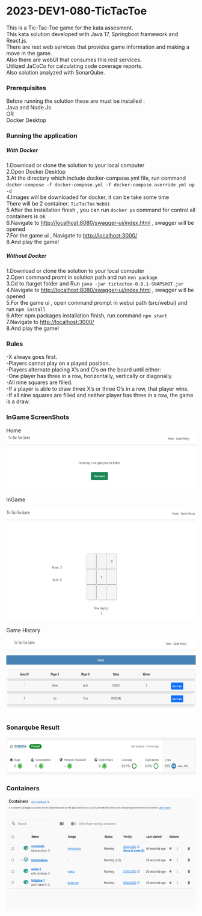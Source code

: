 # 2023-DEV1-080-TicTacToe

This is a Tic-Tac-Toe game for the kata assesment.<br />
This kata solution developed with Java 17, Springboot framework and React.js.<br />
There are rest web services that provides game information and making a move in the game.<br />
Also there are webUI that consumes this rest services.<br />
Utilized JaCoCo for calculating code coverage reports.<br />
Also solution analyzed with SonarQube.<br />


<p><h3>Prerequisites</h3></p>
Before running the solution these are must be installed : <br />
Java and Node.Js<br />
OR<br />
Docker Desktop<br />


<p><h3>Running the application</h3></p>
<p><h5>With Docker</h5></p>
1.Download or clone the solution to your local computer<br /> 
2.Open Docker Desktop<br /> 
3.At the directory which include docker-compose.yml file, run command <br />
<code>docker-compose -f docker-compose.yml -f docker-compose.override.yml up -d</code><br />
4.Images will be downloaded for docker, it can be take some time<br />
There will be 2 container: <code>TicTacToe</code> <code>WebUi</code> <br />
5.After the installation finish , you can run <code>docker ps</code> command for control all containers is ok<br />
6.Navigate to <a href="http://localhost:8080/swagger-ui/index.html" target="_blank">http://localhost:8080/swagger-ui/index.html</a> , swagger will be opened<br />
7.For the game ui , Navigate to <a href="http://localhost:3000/" target="_blank">http://localhost:3000/</a> <br />
8.And play the game!<br />

<p><h5>Without Docker</h5></p>
1.Download or clone the solution to your local computer<br /> 
2.Open command promt in solution path and run <code>mvn package</code><br />
3.Cd to /target folder and Run <code>java -jar tictactoe-0.0.1-SNAPSHOT.jar</code><br />
4.Navigate to <a href="http://localhost:8080/swagger-ui/index.html" target="_blank">http://localhost:8080/swagger-ui/index.html</a> , swagger will be opened<br />
5.For the game ui , open command prompt in webui path (src/webui) and run <code>npm install</code><br />
6.After npm packages installation finish, run command <code>npm start</code><br />
7.Navigate to <a href="http://localhost:3000/" target="_blank">http://localhost:3000/</a> <br />
8.And play the game!<br />
  

<p><h3>Rules</h3></p>
-X always goes first.<br />
-Players cannot play on a played position.<br />
-Players alternate placing X’s and O’s on the board until either:<br />
-One player has three in a row, horizontally, vertically or diagonally<br />
-All nine squares are filled.<br />
-If a player is able to draw three X’s or three O’s in a row, that player wins.<br />
-If all nine squares are filled and neither player has three in a row, the game is a draw.<br />

<p><h3>InGame ScreenShots</h3></p>
Home<br/>

<img src="https://github.com/accyln/2023-DEV1-080-TicTacToe/blob/main/ApplicationInfo/homePage.png" width="800" height="150">

InGame<br/>

<img src="https://github.com/accyln/2023-DEV1-080-TicTacToe/blob/main/ApplicationInfo/inGame.png" width="800" height="300">

Game History<br/>

<img src="https://github.com/accyln/2023-DEV1-080-TicTacToe/blob/main/ApplicationInfo/gameHistory.png" width="800" height="200">

<p><h3>Sonarqube Result</h3></p>

<img src="https://github.com/accyln/2023-DEV1-080-TicTacToe/blob/main/ApplicationInfo/backendCodeCoverage.png" width="600" height="100">

<p><h3>Containers</h3></p>

<img src="https://github.com/accyln/2023-DEV1-080-TicTacToe/blob/main/ApplicationInfo/containers.png" width="600" height="300">





